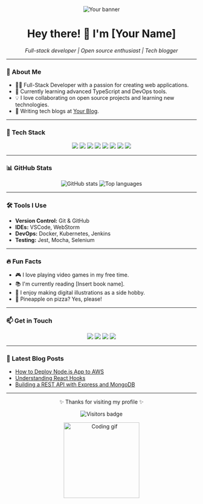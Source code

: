 <!-- Header with animated SVG or banner -->
<p align="center">
  <img src="https://your-banner-link.com/banner.gif" alt="Your banner" />
</p>

<h1 align="center">Hey there! 👋 I'm [Your Name]</h1>

<p align="center">
  <em>Full-stack developer | Open source enthusiast | Tech blogger</em>
</p>

---

### 🌟 About Me

- 👨‍💻 Full-Stack Developer with a passion for creating web applications.
- 🌱 Currently learning advanced TypeScript and DevOps tools.
- 💡 I love collaborating on open source projects and learning new technologies.
- 📝 Writing tech blogs at [Your Blog](https://yourblog.com).

---

### 🚀 Tech Stack

<p align="center">
  <img src="https://img.shields.io/badge/HTML5-E34F26?style=for-the-badge&logo=html5&logoColor=white"/>
  <img src="https://img.shields.io/badge/CSS3-1572B6?style=for-the-badge&logo=css3&logoColor=white"/>
  <img src="https://img.shields.io/badge/JavaScript-F7DF1E?style=for-the-badge&logo=javascript&logoColor=black"/>
  <img src="https://img.shields.io/badge/React-61DAFB?style=for-the-badge&logo=react&logoColor=black"/>
  <img src="https://img.shields.io/badge/Node.js-339933?style=for-the-badge&logo=nodedotjs&logoColor=white"/>
  <img src="https://img.shields.io/badge/Express.js-000000?style=for-the-badge&logo=express&logoColor=white"/>
  <img src="https://img.shields.io/badge/MongoDB-47A248?style=for-the-badge&logo=mongodb&logoColor=white"/>
  <img src="https://img.shields.io/badge/Docker-2496ED?style=for-the-badge&logo=docker&logoColor=white"/>
</p>

---

### 📊 GitHub Stats

<p align="center">
  <img src="https://github-readme-stats.vercel.app/api?username=YourUsername&show_icons=true&theme=radical" alt="GitHub stats"/>
  <img src="https://github-readme-stats.vercel.app/api/top-langs/?username=YourUsername&layout=compact&theme=radical" alt="Top languages"/>
</p>

---

### 🛠️ Tools I Use

- **Version Control:** Git & GitHub
- **IDEs:** VSCode, WebStorm
- **DevOps:** Docker, Kubernetes, Jenkins
- **Testing:** Jest, Mocha, Selenium

---

### 🔥 Fun Facts

- 🎮 I love playing video games in my free time.
- 📚 I'm currently reading [Insert book name].
- 🎨 I enjoy making digital illustrations as a side hobby.
- 🍕 Pineapple on pizza? Yes, please!

---

### 📫 Get in Touch

<p align="center">
  <a href="mailto:your.email@example.com"><img src="https://img.shields.io/badge/Email-D14836?style=for-the-badge&logo=gmail&logoColor=white"/></a>
  <a href="https://www.linkedin.com/in/your-linkedin/"><img src="https://img.shields.io/badge/LinkedIn-0077B5?style=for-the-badge&logo=linkedin&logoColor=white"/></a>
  <a href="https://twitter.com/your-twitter-handle"><img src="https://img.shields.io/badge/Twitter-1DA1F2?style=for-the-badge&logo=twitter&logoColor=white"/></a>
  <a href="https://your-portfolio.com"><img src="https://img.shields.io/badge/Portfolio-24292E?style=for-the-badge&logo=githubpages&logoColor=white"/></a>
</p>

---

### 🎯 Latest Blog Posts

<!-- BLOG-POST-LIST:START -->
- [How to Deploy Node.js App to AWS](https://yourblog.com/nodejs-aws-deploy)
- [Understanding React Hooks](https://yourblog.com/react-hooks)
- [Building a REST API with Express and MongoDB](https://yourblog.com/rest-api-express)
<!-- BLOG-POST-LIST:END -->

---

<p align="center">✨ Thanks for visiting my profile ✨</p>
<p align="center">
  <img src="https://visitor-badge.laobi.icu/badge?page_id=YourUsername.YourUsername" alt="Visitors badge"/>
</p>

<!-- Add cool footer animations here -->
<p align="center">
  <img src="https://media.giphy.com/media/ZVik7pBtu9dNS/giphy.gif" alt="Coding gif" width="200"/>
</p>
